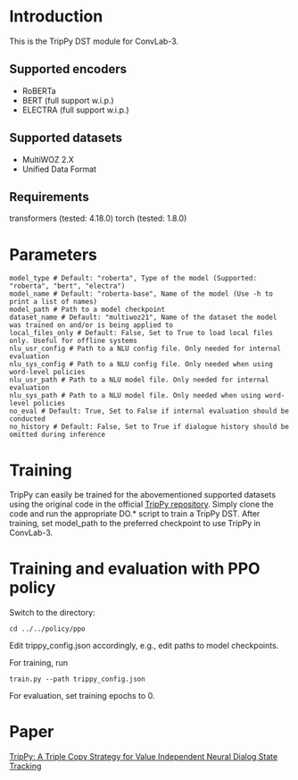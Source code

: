 # Introduction

This is the TripPy DST module for ConvLab-3.

## Supported encoders

* RoBERTa
* BERT (full support w.i.p.)
* ELECTRA (full support w.i.p.)

## Supported datasets

* MultiWOZ 2.X
* Unified Data Format

## Requirements

transformers (tested: 4.18.0)
torch (tested: 1.8.0)

# Parameters

```
model_type # Default: "roberta", Type of the model (Supported: "roberta", "bert", "electra")
model_name # Default: "roberta-base", Name of the model (Use -h to print a list of names)
model_path # Path to a model checkpoint
dataset_name # Default: "multiwoz21", Name of the dataset the model was trained on and/or is being applied to
local_files_only # Default: False, Set to True to load local files only. Useful for offline systems 
nlu_usr_config # Path to a NLU config file. Only needed for internal evaluation
nlu_sys_config # Path to a NLU config file. Only needed when using word-level policies
nlu_usr_path # Path to a NLU model file. Only needed for internal evaluation
nlu_sys_path # Path to a NLU model file. Only needed when using word-level policies
no_eval # Default: True, Set to False if internal evaluation should be conducted
no_history # Default: False, Set to True if dialogue history should be omitted during inference
```

# Training

TripPy can easily be trained for the abovementioned supported datasets using the original code in the official [TripPy repository](https://gitlab.cs.uni-duesseldorf.de/general/dsml/trippy-public). Simply clone the code and run the appropriate DO.* script to train a TripPy DST. After training, set model_path to the preferred checkpoint to use TripPy in ConvLab-3.

# Training and evaluation with PPO policy

Switch to the directory:
```
cd ../../policy/ppo
```

Edit trippy_config.json accordingly, e.g., edit paths to model checkpoints.

For training, run
```
train.py --path trippy_config.json
```

For evaluation, set training epochs to 0.

# Paper

[TripPy: A Triple Copy Strategy for Value Independent Neural Dialog State Tracking](https://aclanthology.org/2020.sigdial-1.4/)
